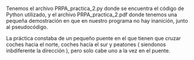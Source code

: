 Tenemos el archivo PRPA_practica_2.py donde se encuentra el código de Python utilizado, y el archivo
PRPA_practica_2.pdf donde tenemos una pequeña demostración en que en nuestro programa no hay inanición, junto al pseudocódigo.

La práctica constaba de un pequeño puente en el que tienen que cruzar coches hacia el norte, coches hacía el
sur y peatones ( siendonos inbdiferente la dirección ), pero solo cabe uno a la vez en el puente.
